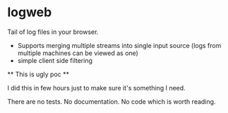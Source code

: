 # logweb
Tail of log files in your browser.

* Supports merging multiple streams into single input source (logs from multiple machines can be viewed as one)
* simple client side filtering

** This is ugly poc **

I did this in few hours just to make sure it's something I need.

There are no tests. No documentation. No code which is worth reading.
